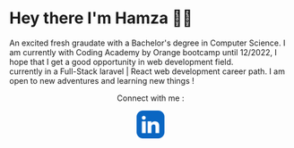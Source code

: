 # Hey there I'm Hamza 🙋‍♂️
 An excited fresh graudate with a Bachelor's degree in Computer Science.
 I am currently with Coding Academy by Orange bootcamp until 12/2022, I hope that I get a good opportunity in web development field.<br>
 currently in a Full-Stack laravel | React web development career path. I am open to new adventures and learning new things !
 
 <div style="text-align:center;">
 <p>Connect with me : </p>
 <a href="https://www.linkedin.com/in/hamzajwiehan/" > <img src="linkedin-app-icon.svg" width="50" height="50" ></a>
 </div>
